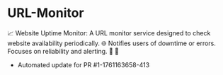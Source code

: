# URL-Monitor
📈 Website Uptime Monitor: A URL monitor service designed to check website availability periodically. 🌐 Notifies users of downtime or errors. Focuses on reliability and alerting. 🚨 🔔


- Automated update for PR #1-1761163658-413